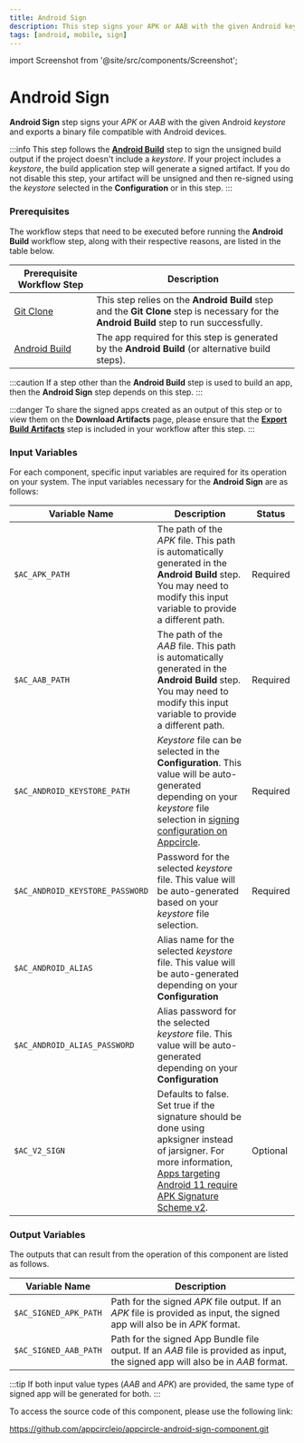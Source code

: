 ```yaml
---
title: Android Sign
description: This step signs your APK or AAB with the given Android keystore and exports a binary file compatible with Android devices.
tags: [android, mobile, sign]
---
```


import Screenshot from '@site/src/components/Screenshot';

# Android Sign

**Android Sign** step signs your _APK_ or _AAB_ with the given Android _keystore_ and exports a binary file compatible with Android devices.

:::info
This step follows the [**Android Build**](https://docs.appcircle.io/workflows/android-specific-workflow-steps#android-build) step to sign the unsigned build output if the project doesn't include a _keystore_. If your project includes a _keystore_, the build application step will generate a signed artifact. If you do not disable this step, your artifact will be unsigned and then re-signed using the _keystore_ selected in the **Configuration** or in this step.
:::

### Prerequisites

The workflow steps that need to be executed before running the **Android Build** workflow step, along with their respective reasons, are listed in the table below.

| Prerequisite Workflow Step                                                                         | Description                                                                                                                                |
| -------------------------------------------------------------------------------------------------- | ------------------------------------------------------------------------------------------------------------------------------------------ |
| [Git Clone](https://docs.appcircle.io/workflows/common-workflow-steps/#git-clone)                  | This step relies on the **Android Build** step and the **Git Clone** step is necessary for the **Android Build** step to run successfully. |
| [Android Build](https://docs.appcircle.io/workflows/android-specific-workflow-steps#android-build) | The app required for this step is generated by the **Android Build** (or alternative build steps).                                         |

:::caution
If a step other than the **Android Build** step is used to build an app, then the **Android Sign** step depends on this step.
:::

<Screenshot url='https://cdn.appcircle.io/docs/assets/android-workflow-components-android-sign_0.png' alt="image1" />

:::danger
To share the signed apps created as an output of this step or to view them on the **Download Artifacts** page, please ensure that the [**Export Build Artifacts**](https://docs.appcircle.io/workflows/common-workflow-steps/#export-build-artifacts) step is included in your workflow after this step.
:::

### Input Variables

For each component, specific input variables are required for its operation on your system. The input variables necessary for the **Android Sign** are as follows:

<Screenshot url='https://cdn.appcircle.io/docs/assets/android-workflow-components-android-sign_1.png' alt="image1" />

| Variable Name                   | Description                                                                                                                                                                                                                                                                        | Status   |
| ------------------------------- | ---------------------------------------------------------------------------------------------------------------------------------------------------------------------------------------------------------------------------------------------------------------------------------- | -------- |
| `$AC_APK_PATH`                  | The path of the _APK_ file. This path is automatically generated in the **Android Build** step. You may need to modify this input variable to provide a different path.                                                                                                            | Required |
| `$AC_AAB_PATH`                  | The path of the _AAB_ file. This path is automatically generated in the **Android Build** step. You may need to modify this input variable to provide a different path.                                                                                                            | Required |
| `$AC_ANDROID_KEYSTORE_PATH`     | _Keystore_ file can be selected in the **Configuration**. This value will be auto-generated depending on your _keystore_ file selection in [signing configuration on Appcircle](https://docs.appcircle.io/build/building-android-applications#signing).                            | Required |
| `$AC_ANDROID_KEYSTORE_PASSWORD` | Password for the selected _keystore_ file. This value will be auto-generated based on your _keystore_ file selection.                                                                                                                                                              | Required |
| `$AC_ANDROID_ALIAS`             | Alias name for the selected _keystore_ file. This value will be auto-generated depending on your **Configuration**                                                                                                                                                                 |
| `$AC_ANDROID_ALIAS_PASSWORD`    | Alias password for the selected _keystore_ file. This value will be auto-generated depending on your **Configuration**                                                                                                                                                             |
| `$AC_V2_SIGN`                   | Defaults to false. Set true if the signature should be done using apksigner instead of jarsigner. For more information, [Apps targeting Android 11 require APK Signature Scheme v2](https://developer.android.com/about/versions/11/behavior-changes-11#minimum-signature-scheme). | Optional |

### Output Variables

The outputs that can result from the operation of this component are listed as follows.

<Screenshot url='https://cdn.appcircle.io/docs/assets/android-workflow-components-android-sign_2.png' alt="image2" />

| Variable Name         | Description                                                                                                                     |
| --------------------- | ------------------------------------------------------------------------------------------------------------------------------- |
| `$AC_SIGNED_APK_PATH` | Path for the signed _APK_ file output. If an _APK_ file is provided as input, the signed app will also be in _APK_ format.      |
| `$AC_SIGNED_AAB_PATH` | Path for the signed App Bundle file output. If an _AAB_ file is provided as input, the signed app will also be in _AAB_ format. |

:::tip
If both input value types (_AAB_ and _APK_) are provided, the same type of signed app will be generated for both.
:::

To access the source code of this component, please use the following link:

https://github.com/appcircleio/appcircle-android-sign-component.git
